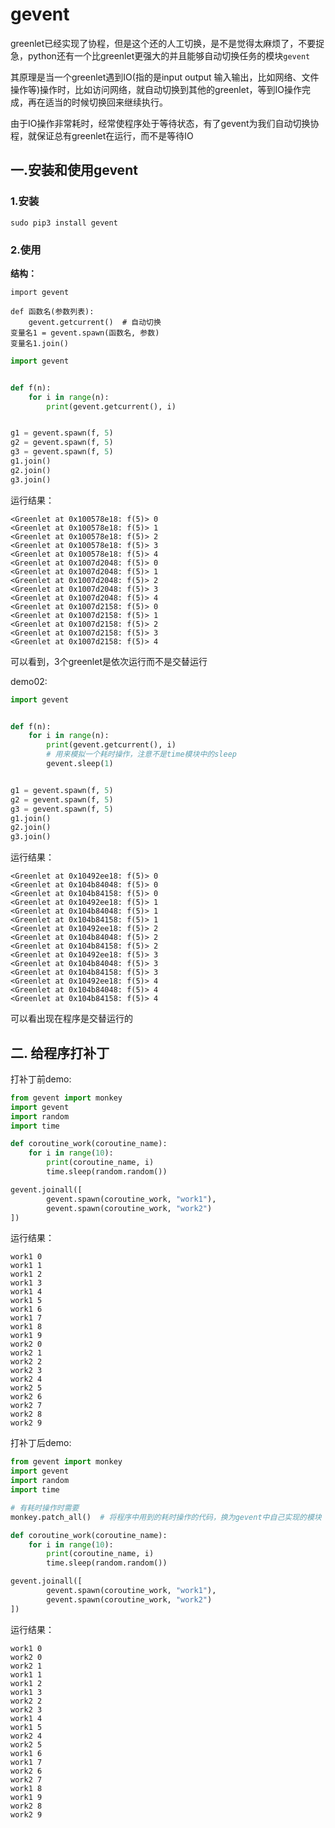 # gevent

greenlet已经实现了协程，但是这个还的人工切换，是不是觉得太麻烦了，不要捉急，python还有一个比greenlet更强大的并且能够自动切换任务的模块`gevent`

其原理是当一个greenlet遇到IO(指的是input output 输入输出，比如网络、文件操作等)操作时，比如访问网络，就自动切换到其他的greenlet，等到IO操作完成，再在适当的时候切换回来继续执行。

由于IO操作非常耗时，经常使程序处于等待状态，有了gevent为我们自动切换协程，就保证总有greenlet在运行，而不是等待IO

## 一.安装和使用gevent

### 1.安装

```shell
sudo pip3 install gevent
```

### 2.使用

**结构：**

```
import gevent

def 函数名(参数列表):
    gevent.getcurrent()  # 自动切换
变量名1 = gevent.spawn(函数名, 参数)
变量名1.join()
```

```python
import gevent


def f(n):
    for i in range(n):
        print(gevent.getcurrent(), i)


g1 = gevent.spawn(f, 5)
g2 = gevent.spawn(f, 5)
g3 = gevent.spawn(f, 5)
g1.join()
g2.join()
g3.join()
```

运行结果：

```
<Greenlet at 0x100578e18: f(5)> 0
<Greenlet at 0x100578e18: f(5)> 1
<Greenlet at 0x100578e18: f(5)> 2
<Greenlet at 0x100578e18: f(5)> 3
<Greenlet at 0x100578e18: f(5)> 4
<Greenlet at 0x1007d2048: f(5)> 0
<Greenlet at 0x1007d2048: f(5)> 1
<Greenlet at 0x1007d2048: f(5)> 2
<Greenlet at 0x1007d2048: f(5)> 3
<Greenlet at 0x1007d2048: f(5)> 4
<Greenlet at 0x1007d2158: f(5)> 0
<Greenlet at 0x1007d2158: f(5)> 1
<Greenlet at 0x1007d2158: f(5)> 2
<Greenlet at 0x1007d2158: f(5)> 3
<Greenlet at 0x1007d2158: f(5)> 4
```

可以看到，3个greenlet是依次运行而不是交替运行

demo02:

```python
import gevent


def f(n):
    for i in range(n):
        print(gevent.getcurrent(), i)
        # 用来模拟一个耗时操作，注意不是time模块中的sleep
        gevent.sleep(1)


g1 = gevent.spawn(f, 5)
g2 = gevent.spawn(f, 5)
g3 = gevent.spawn(f, 5)
g1.join()
g2.join()
g3.join()
```

运行结果：

```
<Greenlet at 0x10492ee18: f(5)> 0
<Greenlet at 0x104b84048: f(5)> 0
<Greenlet at 0x104b84158: f(5)> 0
<Greenlet at 0x10492ee18: f(5)> 1
<Greenlet at 0x104b84048: f(5)> 1
<Greenlet at 0x104b84158: f(5)> 1
<Greenlet at 0x10492ee18: f(5)> 2
<Greenlet at 0x104b84048: f(5)> 2
<Greenlet at 0x104b84158: f(5)> 2
<Greenlet at 0x10492ee18: f(5)> 3
<Greenlet at 0x104b84048: f(5)> 3
<Greenlet at 0x104b84158: f(5)> 3
<Greenlet at 0x10492ee18: f(5)> 4
<Greenlet at 0x104b84048: f(5)> 4
<Greenlet at 0x104b84158: f(5)> 4
```

可以看出现在程序是交替运行的

## 二. 给程序打补丁

打补丁前demo:

```python
from gevent import monkey
import gevent
import random
import time

def coroutine_work(coroutine_name):
    for i in range(10):
        print(coroutine_name, i)
        time.sleep(random.random())

gevent.joinall([
        gevent.spawn(coroutine_work, "work1"),
        gevent.spawn(coroutine_work, "work2")
])
```

运行结果：

```
work1 0
work1 1
work1 2
work1 3
work1 4
work1 5
work1 6
work1 7
work1 8
work1 9
work2 0
work2 1
work2 2
work2 3
work2 4
work2 5
work2 6
work2 7
work2 8
work2 9
```

打补丁后demo:

```python
from gevent import monkey
import gevent
import random
import time

# 有耗时操作时需要
monkey.patch_all()  # 将程序中用到的耗时操作的代码，换为gevent中自己实现的模块

def coroutine_work(coroutine_name):
    for i in range(10):
        print(coroutine_name, i)
        time.sleep(random.random())

gevent.joinall([
        gevent.spawn(coroutine_work, "work1"),
        gevent.spawn(coroutine_work, "work2")
])
```

运行结果：

```
work1 0
work2 0
work2 1
work1 1
work1 2
work1 3
work2 2
work2 3
work1 4
work1 5
work2 4
work2 5
work1 6
work1 7
work2 6
work2 7
work1 8
work1 9
work2 8
work2 9
```

